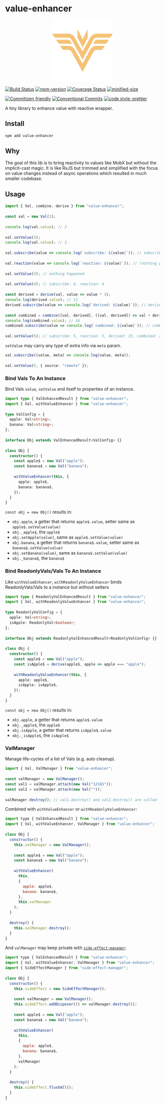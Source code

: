 # value-enhancer

<p align="center">
  <img width="200" src="https://raw.githubusercontent.com/crimx/value-enhancer/master/assets/value-enhancer.svg">
</p>

[![Build Status](https://github.com/crimx/value-enhancer/actions/workflows/build.yml/badge.svg)](https://github.com/crimx/value-enhancer/actions/workflows/build.yml)
[![npm-version](https://img.shields.io/npm/v/value-enhancer.svg)](https://www.npmjs.com/package/value-enhancer)
[![Coverage Status](https://img.shields.io/coveralls/github/crimx/value-enhancer/master)](https://coveralls.io/github/crimx/value-enhancer?branch=master)
[![minified-size](https://img.shields.io/bundlephobia/minzip/value-enhancer)](https://bundlephobia.com/package/value-enhancer)

[![Commitizen friendly](https://img.shields.io/badge/commitizen-friendly-brightgreen.svg?maxAge=2592000)](http://commitizen.github.io/cz-cli/)
[![Conventional Commits](https://img.shields.io/badge/Conventional%20Commits-1.0.0-brightgreen.svg?maxAge=2592000)](https://conventionalcommits.org)
[![code style: prettier](https://img.shields.io/badge/code_style-prettier-ff69b4.svg?style=flat-square)](https://github.com/prettier/prettier)

A tiny library to enhance value with reactive wrapper.

## Install

```bash
npm add value-enhancer
```

## Why

The goal of this lib is to bring reactivity to values like MobX but without the implicit-cast magic. It is like RxJS but trimmed and simplified with the focus on value changes instead of async operations which resulted in much smaller codebase.

## Usage

```js
import { Val, combine, derive } from "value-enhancer";

const val = new Val(2);

console.log(val.value); // 2

val.setValue(3);
console.log(val.value); // 3

val.subscribe(value => console.log(`subscribe: ${value}`)); // subscribe: 3

val.reaction(value => console.log(`reaction: ${value}`)); // (nothing printed)

val.setValue(3); // nothing happened

val.setValue(4); // subscribe: 4, reaction: 4

const derived = derive(val, value => value * 3);
console.log(derived.value); // 12
derived.subscribe(value => console.log(`derived: ${value}`)); // derived: 12

const combined = combine([val, derived], ([val, derived]) => val + derived);
console.log(combined.value); // 16
combined.subscribe(value => console.log(`combined: ${value}`)); // combined: 16

val.setValue(5); // subscribe: 5, reaction: 5, derived: 15, combined: 20
```

`setValue` may carry any type of extra info via `meta` param.

```ts
val.subscribe((value, meta) => console.log(value, meta));

val.setValue(5, { source: "remote" });
```

### Bind Vals To An Instance

Bind Vals `value`, `setValue` and itself to properties of an instance.

```ts
import type { ValEnhancedResult } from "value-enhancer";
import { Val, withValueEnhancer } from "value-enhancer";

type ValConfig = {
  apple: Val<string>;
  banana: Val<string>;
};

interface Obj extends ValEnhancedResult<ValConfig> {}

class Obj {
  constructor() {
    const apple$ = new Val("apple");
    const banana$ = new Val("banana");

    withValueEnhancer(this, {
      apple: apple$,
      banana: banana$,
    });
  }
}
```

`const obj = new Obj()` results in:

- `obj.apple`, a getter that returns `apple$.value`, setter same as `apple$.setValue(value)`
- `obj._apple$`, the `apple$`
- `obj.setApple(value)`, same as `apple$.setValue(value)`
- `obj.banana`, a getter that returns `banana$.value`, setter same as `banana$.setValue(value)`
- `obj.setBanana(value)`, same as `banana$.setValue(value)`
- `obj._banana$`, the `banana$`

### Bind ReadonlyVals/Vals To An Instance

Like `withValueEnhancer`, `withReadonlyValueEnhancer` binds ReadonlyVals/Vals to a instance but without setters

```ts
import type { ReadonlyValEnhancedResult } from "value-enhancer";
import { Val, withReadonlyValueEnhancer } from "value-enhancer";

type ReadonlyValConfig = {
  apple: Val<string>;
  isApple: ReadonlyVal<boolean>;
};

interface Obj extends ReadonlyValEnhancedResult<ReadonlyValConfig> {}

class Obj {
  constructor() {
    const apple$ = new Val("apple");
    const isApple$ = derive(apple$, apple => apple === "apple");

    withReadonlyValueEnhancer(this, {
      apple: apple$,
      isApple: isApple$,
    });
  }
}
```

`const obj = new Obj()` results in:

- `obj.apple`, a getter that returns `apple$.value`
- `obj._apple$`, the `apple$`
- `obj.isApple`, a getter that returns `isApple$.value`
- `obj._isApple$`, the `isApple$`

### ValManager

Manage life-cycles of a list of Vals (e.g. auto cleanup).

```ts
import { Val, ValManager } from "value-enhancer";

const valManager = new ValManager();
const val1 = valManager.attach(new Val("12345"));
const val2 = valManager.attach(new Val(""));

valManager.destroy(); // val1.destroy() and val2.destroy() are called
```

Combined with `withValueEnhancer` or `withReadonlyValueEnhancer`:

```js
import type { ValEnhancedResult } from "value-enhancer";
import { Val, withValueEnhancer, ValManager } from "value-enhancer";

class Obj {
  constructor() {
    this.valManager = new ValManager();

    const apple$ = new Val("apple");
    const banana$ = new Val("banana");

    withValueEnhancer(
      this,
      {
        apple: apple$,
        banana: banana$,
      },
      this.valManager
    );
  }

  destroy() {
    this.valManager.destroy();
  }
}
```

And `valManager` may keep private with [`side-effect-manager`](https://github.com/crimx/side-effect-manager):

```js
import type { ValEnhancedResult } from "value-enhancer";
import { Val, withValueEnhancer, ValManager } from "value-enhancer";
import { SideEffectManager } from "side-effect-manager";

class Obj {
  constructor() {
    this.sideEffect = new SideEffectManager();

    const valManager = new ValManager();
    this.sideEffect.addDisposer(() => valManager.destroy());

    const apple$ = new Val("apple");
    const banana$ = new Val("banana");

    withValueEnhancer(
      this,
      {
        apple: apple$,
        banana: banana$,
      },
      valManager
    );
  }

  destroy() {
    this.sideEffect.flushAll();
  }
}
```
